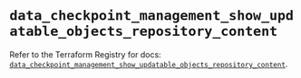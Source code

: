 # `data_checkpoint_management_show_updatable_objects_repository_content`

Refer to the Terraform Registry for docs: [`data_checkpoint_management_show_updatable_objects_repository_content`](https://registry.terraform.io/providers/checkpointsw/checkpoint/2.11.0/docs/data-sources/management_show_updatable_objects_repository_content).
